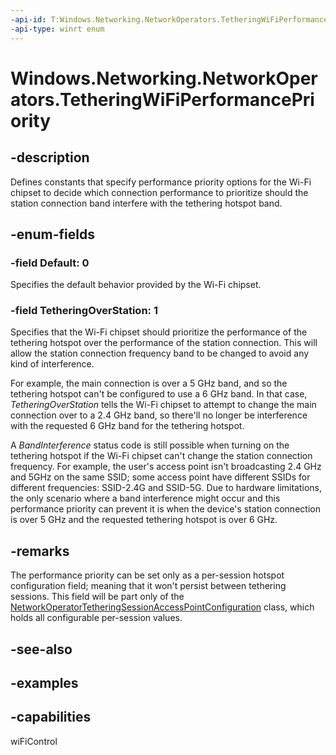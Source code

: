 ```yaml
---
-api-id: T:Windows.Networking.NetworkOperators.TetheringWiFiPerformancePriority
-api-type: winrt enum
---
```


# Windows.Networking.NetworkOperators.TetheringWiFiPerformancePriority

<!--
public enum TetheringWiFiPerformancePriority
-->


## -description

Defines constants that specify performance priority options for the Wi-Fi chipset to decide which connection performance to prioritize should the station connection band interfere with the tethering hotspot band.

## -enum-fields

### -field Default: 0

Specifies the default behavior provided by the Wi-Fi chipset.

### -field TetheringOverStation: 1

Specifies that the Wi-Fi chipset should prioritize the performance of the tethering hotspot over the performance of the station connection. This will allow the station connection frequency band to be changed to avoid any kind of interference.

For example, the main connection is over a 5 GHz band, and so the tethering hotspot can't be configured to use a 6 GHz band. In that case, *TetheringOverStation* tells the Wi-Fi chipset to attempt to change the main connection over to a 2.4 GHz band, so there'll no longer be interference with the requested 6 GHz band for the tethering hotspot.

A *BandInterference* status code is still possible when turning on the tethering hotspot if the Wi-Fi chipset can't change the station connection frequency. For example, the user's access point isn't broadcasting 2.4 GHz and 5GHz on the same SSID; some access point have different SSIDs for different frequencies: SSID-2.4G and SSID-5G. Due to hardware limitations, the only scenario where a band interference might occur and this performance priority can prevent it is when the device's station connection is over 5 GHz and the requested tethering hotspot is over 6 GHz.

## -remarks

The performance priority can be set only as a per-session hotspot configuration field; meaning that it won't persist between tethering sessions. This field will be part only of the [NetworkOperatorTetheringSessionAccessPointConfiguration](./networkoperatortetheringsessionaccesspointconfiguration.md) class, which holds all configurable per-session values.

## -see-also

## -examples

## -capabilities
wiFiControl
